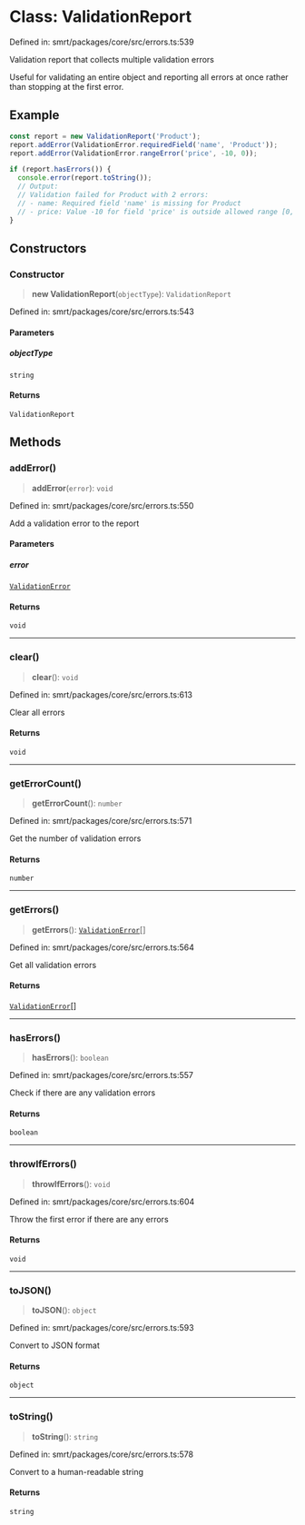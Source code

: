 # Class: ValidationReport

Defined in: smrt/packages/core/src/errors.ts:539

Validation report that collects multiple validation errors

Useful for validating an entire object and reporting all errors
at once rather than stopping at the first error.

## Example

```typescript
const report = new ValidationReport('Product');
report.addError(ValidationError.requiredField('name', 'Product'));
report.addError(ValidationError.rangeError('price', -10, 0));

if (report.hasErrors()) {
  console.error(report.toString());
  // Output:
  // Validation failed for Product with 2 errors:
  // - name: Required field 'name' is missing for Product
  // - price: Value -10 for field 'price' is outside allowed range [0, undefined]
}
```

## Constructors

### Constructor

> **new ValidationReport**(`objectType`): `ValidationReport`

Defined in: smrt/packages/core/src/errors.ts:543

#### Parameters

##### objectType

`string`

#### Returns

`ValidationReport`

## Methods

### addError()

> **addError**(`error`): `void`

Defined in: smrt/packages/core/src/errors.ts:550

Add a validation error to the report

#### Parameters

##### error

[`ValidationError`](ValidationError.md)

#### Returns

`void`

***

### clear()

> **clear**(): `void`

Defined in: smrt/packages/core/src/errors.ts:613

Clear all errors

#### Returns

`void`

***

### getErrorCount()

> **getErrorCount**(): `number`

Defined in: smrt/packages/core/src/errors.ts:571

Get the number of validation errors

#### Returns

`number`

***

### getErrors()

> **getErrors**(): [`ValidationError`](ValidationError.md)[]

Defined in: smrt/packages/core/src/errors.ts:564

Get all validation errors

#### Returns

[`ValidationError`](ValidationError.md)[]

***

### hasErrors()

> **hasErrors**(): `boolean`

Defined in: smrt/packages/core/src/errors.ts:557

Check if there are any validation errors

#### Returns

`boolean`

***

### throwIfErrors()

> **throwIfErrors**(): `void`

Defined in: smrt/packages/core/src/errors.ts:604

Throw the first error if there are any errors

#### Returns

`void`

***

### toJSON()

> **toJSON**(): `object`

Defined in: smrt/packages/core/src/errors.ts:593

Convert to JSON format

#### Returns

`object`

***

### toString()

> **toString**(): `string`

Defined in: smrt/packages/core/src/errors.ts:578

Convert to a human-readable string

#### Returns

`string`
